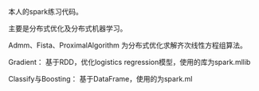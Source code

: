 本人的spark练习代码。

主要是分布式优化及分布式机器学习。


Admm、Fista、ProximalAlgorithm 为分布式优化求解齐次线性方程组算法。

Gradient： 基于RDD，优化logistics regression模型，使用的库为spark.mllib

Classify与Boosting： 基于DataFrame，使用的为spark.ml
